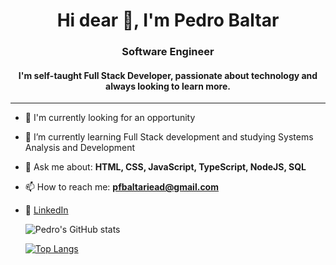 <h1 align="center">Hi dear 👋, I'm Pedro Baltar</h1>
<h3 align="center">Software Engineer</h3>

<h4 align="center">
  I'm self-taught Full Stack Developer, passionate about technology and always looking to learn more.
</h4

<br>
<hr>


- 🔭 I'm currently looking for an opportunity
- 🌱 I’m currently learning Full Stack development and studying Systems Analysis and Development
- 💬 Ask me about: **HTML, CSS, JavaScript, TypeScript, NodeJS, SQL**
- 📫 How to reach me: **pfbaltariead@gmail.com**
- 💼 [LinkedIn](https://www.linkedin.com/in/pedro-felipe-baltar-2a26a31ab/)




  ![Pedro's GitHub stats](https://github-readme-stats.vercel.app/api?username=pedrofbaltar&show_icons=true&theme=dark)

  [![Top Langs](https://github-readme-stats.vercel.app/api/top-langs/?username=pedrofbaltar&layout=compact&theme=dracula&count_private=true)](https://github.com/pedrofbaltar/github-readme-stats)

